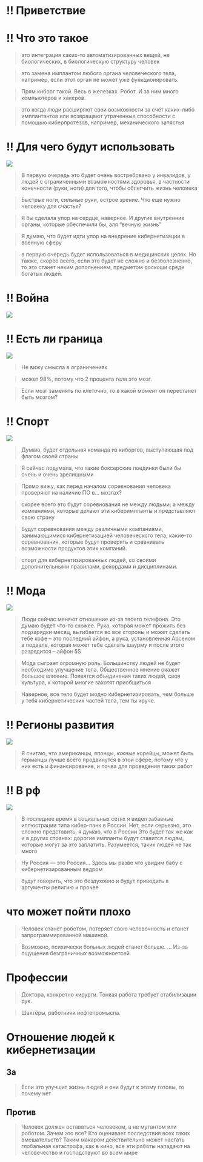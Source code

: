 # !! Приветствие

# !! Что это такое

> это интеграция каких-то автоматизированных вещей, не биологических, в биологическую структуру человек

> это замена имплантом любого органа человеческого тела, например, если этот орган не может уже функционировать.

> Прям киборг такой. Весь в железках. Робот. И за ним много компьютеров и хакеров.

> это когда люди расширяют свои
возможности за счёт каких-либо имплантантов или
возвращают утраченные способности с помощью
киберпротезов, например, механического запястья



# !! Для чего будут использовать 

![](src/assets/prosthetic.jpg)

> В первую очередь это будет очень востребовано у инвалидов, у
людей с ограниченными возможностями здоровья, в частности
конечности (руки, ноги) для того, чтобы облегчить жизнь
человека

> Быстрые ноги, сильные руки, острое зрение. Что еще нужно
человеку для счастья?

> Я бы сделала упор на сердце, наверное. И другие внутренние
органы, которые обеспечили бы, аля “вечную жизнь”

> Я думаю, что будет идти упор на внедрение кибернетизации в
военную сферу

> в первую очередь будет использоваться в медицинских целях. Но также, скорее
всего, если это будет не сложно и безболезненно, то это станет неким дополнением,
предметом роскоши среди богатых людей.

# !! Война
![](src/assets/warbot.jpg)





# !! Есть ли граница

![](src/assets/clone.jpg)

> Не вижу смысла в ограничениях

> может 98%, потому что 2 процента тела это мозг.

> Если мозг заменять по клеточно, то в какой момент он перестанет быть мозгом?



# !! Спорт

![](src/assets/real-steel.jpg)

> Думаю, будет отдельная команда из киборгов, выступающая под
флагом своей страны

> Я сейчас подумала, что такие боксерские поединки были бы очень
и очень зрелищными

> Прямо вижу, как перед началом соревнования
человека проверяют на наличие ПО в… мозгах?

> скорее всего это будут соревнования не между людьми; а между компаниями, которые делают эти киберимпланты 
и представляют свою страну


> Будут соревнования между различными компаниями, занимающимися
кибернетизацией человеческого тела, какие-то соревнования, которые будут проверять и
сравнивать возможности продуктов этих компаний.


> спорт для кибернетизированных людей, со своими дополнительными правилами, рекордами
и дисциплинами.

# !! Мода

![](src/assets/fashion-guy.jpg)

> Люди сейчас меняют отношение из-за твоего телефона. Это
думаю будет что-то схожее. Рука, которая может прожить без
подзарядки месяц, выгибается во все стороны и может сделать
тебе кофе – это последний айфон, а рука, установленная Арсеном
в подвале, которая может тебе сделать шаурму и после этого
разрядится – айфон 5S

> Мода сыграет огромную роль. Большинству людей не будет
необходимо улучшение тела. Общественное мнение окажет
большое влияние. Появятся объединения таких людей, своя
культура, к которой многие захотят приобщиться

> Наверное, все тело будет модно кибернетизировать, чем больше у тебя кибернетических частей тела, тем ты круче.


# !! Регионы развития

![](src/assets/american-robot.jpg)

> Я считаю, что американцы, японцы, южные корейцы, может
быть германцы лучше всего продвинутся в этой сфере, потому
что у них есть и финансирование, и почва для проведения таких
работ


# !! В рф

![](src/assets/russia2077.jpg)

> В последнее время в социальных сетях я видел забавные
иллюстрации типа кибер-панк в России. Нет, если серьезно, это
сложно представить, я думаю, что в России Это будет так же
как и в других странах: дорогие импланты будут ставится
людям, которые могут за это заплатить. Разумеется, таких
людей не так много

> Ну Россия — это Россия… Здесь мы разве что увидим бабу с кибернетизированным ведром

> будут говорить, что это бездуховно и будут приводить в аргументы религию и прочее



# что может пойти плохо

> Человек станет роботом, потеряет свою человечность и станет запрограммированной
машиной.


> Возможно, психически больных  людей станет больше. ... Из-за ощущения безграничных возможноетсей.
# Профессии
> Доктора, конкретно хирурги. Тонкая работа требует стабилизации рук.
 
> Шахтёры, работники нефтепромысла.

# Отношение людей к кибернетизации

## За

> Если это улучшит жизнь людей и они будут к этому готовы, то
почему нет

## Против

> Человек должен оставаться человеком, а не мутантом или
роботом. Зачем это все? Кто оценивает последствия всех таких
вмешательств? Таким макаром действительно может настать
глобальная катастрофа, как в кино, все эти роботы нападают
на человечество и господствуют во всем мире